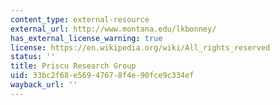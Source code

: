 ```yaml
---
content_type: external-resource
external_url: http://www.montana.edu/lkbonney/
has_external_license_warning: true
license: https://en.wikipedia.org/wiki/All_rights_reserved
status: ''
title: Priscu Research Group
uid: 33bc2f68-e569-4767-8f4e-90fce9c334ef
wayback_url: ''
---
```

